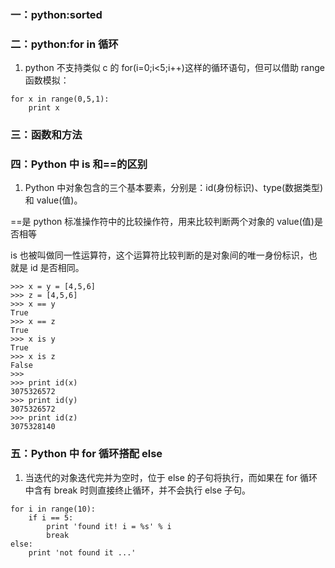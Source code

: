 ### 一：python:sorted

### 二：python:for in 循环

1. python 不支持类似 c 的 for(i=0;i<5;i++)这样的循环语句，但可以借助 range 函数模拟：

```
for x in range(0,5,1):
    print x
```

### 三：函数和方法

### 四：Python 中 is 和==的区别

1. Python 中对象包含的三个基本要素，分别是：id(身份标识)、type(数据类型)和 value(值)。

==是 python 标准操作符中的比较操作符，用来比较判断两个对象的 value(值)是否相等

is 也被叫做同一性运算符，这个运算符比较判断的是对象间的唯一身份标识，也就是 id 是否相同。

```
>>> x = y = [4,5,6]
>>> z = [4,5,6]
>>> x == y
True
>>> x == z
True
>>> x is y
True
>>> x is z
False
>>>
>>> print id(x)
3075326572
>>> print id(y)
3075326572
>>> print id(z)
3075328140
```

### 五：Python 中 for 循环搭配 else

1. 当迭代的对象迭代完并为空时，位于 else 的子句将执行，而如果在 for 循环中含有 break 时则直接终止循环，并不会执行 else 子句。

```
for i in range(10):
    if i == 5:
        print 'found it! i = %s' % i
        break
else:
    print 'not found it ...'
```
